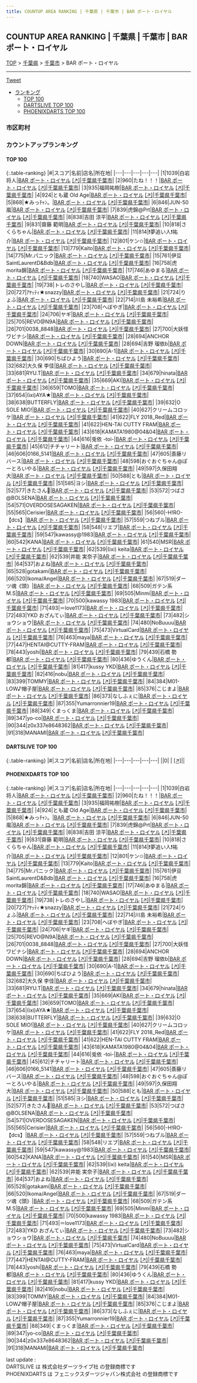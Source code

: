 ```yaml
---
title: COUNTUP AREA RANKING | 千葉県 | 千葉市 | BAR ポート・ロイヤル
---
```

## COUNTUP AREA RANKING | 千葉県 | 千葉市 | BAR ポート・ロイヤル

[TOP](/darts/rank/) > [千葉県](/darts/rank/千葉県/) > [千葉市](/darts/rank/千葉県/千葉市/) > BAR ポート・ロイヤル

___

<a href="https://twitter.com/share?ref_src=twsrc%5Etfw" data-text="COUNTUP AREA RANKING | 千葉県千葉市BAR ポート・ロイヤル" class="twitter-share-button" data-hashtags="DARTSLIVE,PHOENIXDARTS,darts,ダーツ" data-show-count="false">Tweet</a>

* [ランキング](#カウントアップランキング)
    * [TOP 100](#top-100)
    * [DARTSLIVE TOP 100](#dartslive-top-100)
    * [PHOENIXDARTS TOP 100](#phoenixdarts-top-100)

### 市区町村

<ul>

</ul>

### カウントアップランキング

#### TOP 100



{:.table-ranking}
|#|スコア|名前|店名|所在地|
|---|---|---|---|---|
|1|1039|<span class="rank-name-pd">白岩 将人</span>|<a href="/darts/rank/shops/75291.html">BAR ポート・ロイヤル</a> <a href="https://vs.phoenixdarts.com/jp/shop/shopDetailInfo/s_75291?s_seq=75291">[↗]</a>|<a href="/darts/rank/千葉県/千葉市">千葉県千葉市</a>|
|2|960|<span class="rank-name-pd">たね！！！</span>|<a href="/darts/rank/shops/75291.html">BAR ポート・ロイヤル</a> <a href="https://vs.phoenixdarts.com/jp/shop/shopDetailInfo/s_75291?s_seq=75291">[↗]</a>|<a href="/darts/rank/千葉県/千葉市">千葉県千葉市</a>|
|3|935|<span class="rank-name-pd">福岡祐樹</span>|<a href="/darts/rank/shops/75291.html">BAR ポート・ロイヤル</a> <a href="https://vs.phoenixdarts.com/jp/shop/shopDetailInfo/s_75291?s_seq=75291">[↗]</a>|<a href="/darts/rank/千葉県/千葉市">千葉県千葉市</a>|
|4|924|<span class="rank-name-pd">とも蔵 Old Age</span>|<a href="/darts/rank/shops/75291.html">BAR ポート・ロイヤル</a> <a href="https://vs.phoenixdarts.com/jp/shop/shopDetailInfo/s_75291?s_seq=75291">[↗]</a>|<a href="/darts/rank/千葉県/千葉市">千葉県千葉市</a>|
|5|868|<span class="rank-name-pd">★みっﾁｬﾝ。</span>|<a href="/darts/rank/shops/75291.html">BAR ポート・ロイヤル</a> <a href="https://vs.phoenixdarts.com/jp/shop/shopDetailInfo/s_75291?s_seq=75291">[↗]</a>|<a href="/darts/rank/千葉県/千葉市">千葉県千葉市</a>|
|6|846|<span class="rank-name-pd">JUN-50嵐</span>|<a href="/darts/rank/shops/75291.html">BAR ポート・ロイヤル</a> <a href="https://vs.phoenixdarts.com/jp/shop/shopDetailInfo/s_75291?s_seq=75291">[↗]</a>|<a href="/darts/rank/千葉県/千葉市">千葉県千葉市</a>|
|7|839|<span class="rank-name-pd">虎錦@Prt</span>|<a href="/darts/rank/shops/75291.html">BAR ポート・ロイヤル</a> <a href="https://vs.phoenixdarts.com/jp/shop/shopDetailInfo/s_75291?s_seq=75291">[↗]</a>|<a href="/darts/rank/千葉県/千葉市">千葉県千葉市</a>|
|8|838|<span class="rank-name-pd"><span class="pro-icon-pd"></span>吉田 涼平</span>|<a href="/darts/rank/shops/75291.html">BAR ポート・ロイヤル</a> <a href="https://vs.phoenixdarts.com/jp/shop/shopDetailInfo/s_75291?s_seq=75291">[↗]</a>|<a href="/darts/rank/千葉県/千葉市">千葉県千葉市</a>|
|9|831|<span class="rank-name-pd"><span class="pro-icon-pd"></span>齋藤 範明</span>|<a href="/darts/rank/shops/75291.html">BAR ポート・ロイヤル</a> <a href="https://vs.phoenixdarts.com/jp/shop/shopDetailInfo/s_75291?s_seq=75291">[↗]</a>|<a href="/darts/rank/千葉県/千葉市">千葉県千葉市</a>|
|10|818|<span class="rank-name-pd">さくらちゃん</span>|<a href="/darts/rank/shops/75291.html">BAR ポート・ロイヤル</a> <a href="https://vs.phoenixdarts.com/jp/shop/shopDetailInfo/s_75291?s_seq=75291">[↗]</a>|<a href="/darts/rank/千葉県/千葉市">千葉県千葉市</a>|
|11|814|<span class="rank-name-pd">❗夢追い人❗祐介</span>|<a href="/darts/rank/shops/75291.html">BAR ポート・ロイヤル</a> <a href="https://vs.phoenixdarts.com/jp/shop/shopDetailInfo/s_75291?s_seq=75291">[↗]</a>|<a href="/darts/rank/千葉県/千葉市">千葉県千葉市</a>|
|12|801|<span class="rank-name-pd">ケン✩</span>|<a href="/darts/rank/shops/75291.html">BAR ポート・ロイヤル</a> <a href="https://vs.phoenixdarts.com/jp/shop/shopDetailInfo/s_75291?s_seq=75291">[↗]</a>|<a href="/darts/rank/千葉県/千葉市">千葉県千葉市</a>|
|13|779|<span class="rank-name-pd">Kaito</span>|<a href="/darts/rank/shops/75291.html">BAR ポート・ロイヤル</a> <a href="https://vs.phoenixdarts.com/jp/shop/shopDetailInfo/s_75291?s_seq=75291">[↗]</a>|<a href="/darts/rank/千葉県/千葉市">千葉県千葉市</a>|
|14|775|<span class="rank-name-pd">Mr.パニック</span>|<a href="/darts/rank/shops/75291.html">BAR ポート・ロイヤル</a> <a href="https://vs.phoenixdarts.com/jp/shop/shopDetailInfo/s_75291?s_seq=75291">[↗]</a>|<a href="/darts/rank/千葉県/千葉市">千葉県千葉市</a>|
|15|761|<span class="rank-name-pd">伊豆SaintLaurentD&amp;Bdb</span>|<a href="/darts/rank/shops/75291.html">BAR ポート・ロイヤル</a> <a href="https://vs.phoenixdarts.com/jp/shop/shopDetailInfo/s_75291?s_seq=75291">[↗]</a>|<a href="/darts/rank/千葉県/千葉市">千葉県千葉市</a>|
|16|758|<span class="rank-name-pd">虎morita錦</span>|<a href="/darts/rank/shops/75291.html">BAR ポート・ロイヤル</a> <a href="https://vs.phoenixdarts.com/jp/shop/shopDetailInfo/s_75291?s_seq=75291">[↗]</a>|<a href="/darts/rank/千葉県/千葉市">千葉県千葉市</a>|
|17|746|<span class="rank-name-pd">あゆまる</span>|<a href="/darts/rank/shops/75291.html">BAR ポート・ロイヤル</a> <a href="https://vs.phoenixdarts.com/jp/shop/shopDetailInfo/s_75291?s_seq=75291">[↗]</a>|<a href="/darts/rank/千葉県/千葉市">千葉県千葉市</a>|
|18|740|<span class="rank-name-pd">WASAO</span>|<a href="/darts/rank/shops/75291.html">BAR ポート・ロイヤル</a> <a href="https://vs.phoenixdarts.com/jp/shop/shopDetailInfo/s_75291?s_seq=75291">[↗]</a>|<a href="/darts/rank/千葉県/千葉市">千葉県千葉市</a>|
|19|738|<span class="rank-name-pd">トレのさやし</span>|<a href="/darts/rank/shops/75291.html">BAR ポート・ロイヤル</a> <a href="https://vs.phoenixdarts.com/jp/shop/shopDetailInfo/s_75291?s_seq=75291">[↗]</a>|<a href="/darts/rank/千葉県/千葉市">千葉県千葉市</a>|
|20|727|<span class="rank-name-pd">ｱﾔｯﾃｨ★snazzy</span>|<a href="/darts/rank/shops/75291.html">BAR ポート・ロイヤル</a> <a href="https://vs.phoenixdarts.com/jp/shop/shopDetailInfo/s_75291?s_seq=75291">[↗]</a>|<a href="/darts/rank/千葉県/千葉市">千葉県千葉市</a>|
|21|724|<span class="rank-name-pd">りょふ</span>|<a href="/darts/rank/shops/75291.html">BAR ポート・ロイヤル</a> <a href="https://vs.phoenixdarts.com/jp/shop/shopDetailInfo/s_75291?s_seq=75291">[↗]</a>|<a href="/darts/rank/千葉県/千葉市">千葉県千葉市</a>|
|22|714|<span class="rank-name-pd">川島 未裕希</span>|<a href="/darts/rank/shops/75291.html">BAR ポート・ロイヤル</a> <a href="https://vs.phoenixdarts.com/jp/shop/shopDetailInfo/s_75291?s_seq=75291">[↗]</a>|<a href="/darts/rank/千葉県/千葉市">千葉県千葉市</a>|
|23|708|<span class="rank-name-pd">へぼやぎ</span>|<a href="/darts/rank/shops/75291.html">BAR ポート・ロイヤル</a> <a href="https://vs.phoenixdarts.com/jp/shop/shopDetailInfo/s_75291?s_seq=75291">[↗]</a>|<a href="/darts/rank/千葉県/千葉市">千葉県千葉市</a>|
|24|706|<span class="rank-name-pd">ヤギ</span>|<a href="/darts/rank/shops/75291.html">BAR ポート・ロイヤル</a> <a href="https://vs.phoenixdarts.com/jp/shop/shopDetailInfo/s_75291?s_seq=75291">[↗]</a>|<a href="/darts/rank/千葉県/千葉市">千葉県千葉市</a>|
|25|705|<span class="rank-name-pd">REVO@N9A</span>|<a href="/darts/rank/shops/75291.html">BAR ポート・ロイヤル</a> <a href="https://vs.phoenixdarts.com/jp/shop/shopDetailInfo/s_75291?s_seq=75291">[↗]</a>|<a href="/darts/rank/千葉県/千葉市">千葉県千葉市</a>|
|26|701|<span class="rank-name-pd">0038_8848</span>|<a href="/darts/rank/shops/75291.html">BAR ポート・ロイヤル</a> <a href="https://vs.phoenixdarts.com/jp/shop/shopDetailInfo/s_75291?s_seq=75291">[↗]</a>|<a href="/darts/rank/千葉県/千葉市">千葉県千葉市</a>|
|27|700|<span class="rank-name-pd">大妖怪ワビナシ</span>|<a href="/darts/rank/shops/75291.html">BAR ポート・ロイヤル</a> <a href="https://vs.phoenixdarts.com/jp/shop/shopDetailInfo/s_75291?s_seq=75291">[↗]</a>|<a href="/darts/rank/千葉県/千葉市">千葉県千葉市</a>|
|28|694|<span class="rank-name-pd">ANCHOR  DOWN</span>|<a href="/darts/rank/shops/75291.html">BAR ポート・ロイヤル</a> <a href="https://vs.phoenixdarts.com/jp/shop/shopDetailInfo/s_75291?s_seq=75291">[↗]</a>|<a href="/darts/rank/千葉県/千葉市">千葉県千葉市</a>|
|28|694|<span class="rank-name-pd">吉野 瑠依b</span>|<a href="/darts/rank/shops/75291.html">BAR ポート・ロイヤル</a> <a href="https://vs.phoenixdarts.com/jp/shop/shopDetailInfo/s_75291?s_seq=75291">[↗]</a>|<a href="/darts/rank/千葉県/千葉市">千葉県千葉市</a>|
|30|690|<span class="rank-name-pd">A-1</span>|<a href="/darts/rank/shops/75291.html">BAR ポート・ロイヤル</a> <a href="https://vs.phoenixdarts.com/jp/shop/shopDetailInfo/s_75291?s_seq=75291">[↗]</a>|<a href="/darts/rank/千葉県/千葉市">千葉県千葉市</a>|
|30|690|<span class="rank-name-pd">ちばひよう</span>|<a href="/darts/rank/shops/75291.html">BAR ポート・ロイヤル</a> <a href="https://vs.phoenixdarts.com/jp/shop/shopDetailInfo/s_75291?s_seq=75291">[↗]</a>|<a href="/darts/rank/千葉県/千葉市">千葉県千葉市</a>|
|32|682|<span class="rank-name-pd">大久保 李佳</span>|<a href="/darts/rank/shops/75291.html">BAR ポート・ロイヤル</a> <a href="https://vs.phoenixdarts.com/jp/shop/shopDetailInfo/s_75291?s_seq=75291">[↗]</a>|<a href="/darts/rank/千葉県/千葉市">千葉県千葉市</a>|
|33|681|<span class="rank-name-pd">RYU.T</span>|<a href="/darts/rank/shops/75291.html">BAR ポート・ロイヤル</a> <a href="https://vs.phoenixdarts.com/jp/shop/shopDetailInfo/s_75291?s_seq=75291">[↗]</a>|<a href="/darts/rank/千葉県/千葉市">千葉県千葉市</a>|
|34|679|<span class="rank-name-pd">hinata</span>|<a href="/darts/rank/shops/75291.html">BAR ポート・ロイヤル</a> <a href="https://vs.phoenixdarts.com/jp/shop/shopDetailInfo/s_75291?s_seq=75291">[↗]</a>|<a href="/darts/rank/千葉県/千葉市">千葉県千葉市</a>|
|35|669|<span class="rank-name-pd">AKI</span>|<a href="/darts/rank/shops/75291.html">BAR ポート・ロイヤル</a> <a href="https://vs.phoenixdarts.com/jp/shop/shopDetailInfo/s_75291?s_seq=75291">[↗]</a>|<a href="/darts/rank/千葉県/千葉市">千葉県千葉市</a>|
|36|659|<span class="rank-name-pd">TOMO</span>|<a href="/darts/rank/shops/75291.html">BAR ポート・ロイヤル</a> <a href="https://vs.phoenixdarts.com/jp/shop/shopDetailInfo/s_75291?s_seq=75291">[↗]</a>|<a href="/darts/rank/千葉県/千葉市">千葉県千葉市</a>|
|37|654|<span class="rank-name-pd">(ixi)AYA★</span>|<a href="/darts/rank/shops/75291.html">BAR ポート・ロイヤル</a> <a href="https://vs.phoenixdarts.com/jp/shop/shopDetailInfo/s_75291?s_seq=75291">[↗]</a>|<a href="/darts/rank/千葉県/千葉市">千葉県千葉市</a>|
|38|638|<span class="rank-name-pd">BUTTERFLY</span>|<a href="/darts/rank/shops/75291.html">BAR ポート・ロイヤル</a> <a href="https://vs.phoenixdarts.com/jp/shop/shopDetailInfo/s_75291?s_seq=75291">[↗]</a>|<a href="/darts/rank/千葉県/千葉市">千葉県千葉市</a>|
|39|632|<span class="rank-name-pd">O SOLE MIO!</span>|<a href="/darts/rank/shops/75291.html">BAR ポート・ロイヤル</a> <a href="https://vs.phoenixdarts.com/jp/shop/shopDetailInfo/s_75291?s_seq=75291">[↗]</a>|<a href="/darts/rank/千葉県/千葉市">千葉県千葉市</a>|
|40|627|<span class="rank-name-pd">クリームコロッケ</span>|<a href="/darts/rank/shops/75291.html">BAR ポート・ロイヤル</a> <a href="https://vs.phoenixdarts.com/jp/shop/shopDetailInfo/s_75291?s_seq=75291">[↗]</a>|<a href="/darts/rank/千葉県/千葉市">千葉県千葉市</a>|
|41|622|<span class="rank-name-pd">FLY 2018_Red</span>|<a href="/darts/rank/shops/75291.html">BAR ポート・ロイヤル</a> <a href="https://vs.phoenixdarts.com/jp/shop/shopDetailInfo/s_75291?s_seq=75291">[↗]</a>|<a href="/darts/rank/千葉県/千葉市">千葉県千葉市</a>|
|41|622|<span class="rank-name-pd">HEN-TAI CUTTY FRAM</span>|<a href="/darts/rank/shops/75291.html">BAR ポート・ロイヤル</a> <a href="https://vs.phoenixdarts.com/jp/shop/shopDetailInfo/s_75291?s_seq=75291">[↗]</a>|<a href="/darts/rank/千葉県/千葉市">千葉県千葉市</a>|
|43|618|<span class="rank-name-pd">KAMATA1980@04&amp;04</span>|<a href="/darts/rank/shops/75291.html">BAR ポート・ロイヤル</a> <a href="https://vs.phoenixdarts.com/jp/shop/shopDetailInfo/s_75291?s_seq=75291">[↗]</a>|<a href="/darts/rank/千葉県/千葉市">千葉県千葉市</a>|
|44|616|<span class="rank-name-pd">兎依 -toi-</span>|<a href="/darts/rank/shops/75291.html">BAR ポート・ロイヤル</a> <a href="https://vs.phoenixdarts.com/jp/shop/shopDetailInfo/s_75291?s_seq=75291">[↗]</a>|<a href="/darts/rank/千葉県/千葉市">千葉県千葉市</a>|
|45|612|<span class="rank-name-pd">チチャリート</span>|<a href="/darts/rank/shops/75291.html">BAR ポート・ロイヤル</a> <a href="https://vs.phoenixdarts.com/jp/shop/shopDetailInfo/s_75291?s_seq=75291">[↗]</a>|<a href="/darts/rank/千葉県/千葉市">千葉県千葉市</a>|
|46|606|<span class="rank-name-pd">0166_5141</span>|<a href="/darts/rank/shops/75291.html">BAR ポート・ロイヤル</a> <a href="https://vs.phoenixdarts.com/jp/shop/shopDetailInfo/s_75291?s_seq=75291">[↗]</a>|<a href="/darts/rank/千葉県/千葉市">千葉県千葉市</a>|
|47|605|<span class="rank-name-pd">斎藤リバース</span>|<a href="/darts/rank/shops/75291.html">BAR ポート・ロイヤル</a> <a href="https://vs.phoenixdarts.com/jp/shop/shopDetailInfo/s_75291?s_seq=75291">[↗]</a>|<a href="/darts/rank/千葉県/千葉市">千葉県千葉市</a>|
|48|598|<span class="rank-name-pd">おぐおぐちゃん@ぽーとろいやる</span>|<a href="/darts/rank/shops/75291.html">BAR ポート・ロイヤル</a> <a href="https://vs.phoenixdarts.com/jp/shop/shopDetailInfo/s_75291?s_seq=75291">[↗]</a>|<a href="/darts/rank/千葉県/千葉市">千葉県千葉市</a>|
|49|597|<span class="rank-name-pd">久保田翔大</span>|<a href="/darts/rank/shops/75291.html">BAR ポート・ロイヤル</a> <a href="https://vs.phoenixdarts.com/jp/shop/shopDetailInfo/s_75291?s_seq=75291">[↗]</a>|<a href="/darts/rank/千葉県/千葉市">千葉県千葉市</a>|
|50|588|<span class="rank-name-pd">とも</span>|<a href="/darts/rank/shops/75291.html">BAR ポート・ロイヤル</a> <a href="https://vs.phoenixdarts.com/jp/shop/shopDetailInfo/s_75291?s_seq=75291">[↗]</a>|<a href="/darts/rank/千葉県/千葉市">千葉県千葉市</a>|
|51|585|<span class="rank-name-pd">ヨシ</span>|<a href="/darts/rank/shops/75291.html">BAR ポート・ロイヤル</a> <a href="https://vs.phoenixdarts.com/jp/shop/shopDetailInfo/s_75291?s_seq=75291">[↗]</a>|<a href="/darts/rank/千葉県/千葉市">千葉県千葉市</a>|
|52|577|<span class="rank-name-pd">きたさん🎯</span>|<a href="/darts/rank/shops/75291.html">BAR ポート・ロイヤル</a> <a href="https://vs.phoenixdarts.com/jp/shop/shopDetailInfo/s_75291?s_seq=75291">[↗]</a>|<a href="/darts/rank/千葉県/千葉市">千葉県千葉市</a>|
|53|572|<span class="rank-name-pd">つばさ@BOLSENA</span>|<a href="/darts/rank/shops/75291.html">BAR ポート・ロイヤル</a> <a href="https://vs.phoenixdarts.com/jp/shop/shopDetailInfo/s_75291?s_seq=75291">[↗]</a>|<a href="/darts/rank/千葉県/千葉市">千葉県千葉市</a>|
|54|571|<span class="rank-name-pd">OVERDOSESAGAKEN</span>|<a href="/darts/rank/shops/75291.html">BAR ポート・ロイヤル</a> <a href="https://vs.phoenixdarts.com/jp/shop/shopDetailInfo/s_75291?s_seq=75291">[↗]</a>|<a href="/darts/rank/千葉県/千葉市">千葉県千葉市</a>|
|55|565|<span class="rank-name-pd">Cerisier</span>|<a href="/darts/rank/shops/75291.html">BAR ポート・ロイヤル</a> <a href="https://vs.phoenixdarts.com/jp/shop/shopDetailInfo/s_75291?s_seq=75291">[↗]</a>|<a href="/darts/rank/千葉県/千葉市">千葉県千葉市</a>|
|56|560|<span class="rank-name-pd">-H!RO-【dcs】</span>|<a href="/darts/rank/shops/75291.html">BAR ポート・ロイヤル</a> <a href="https://vs.phoenixdarts.com/jp/shop/shopDetailInfo/s_75291?s_seq=75291">[↗]</a>|<a href="/darts/rank/千葉県/千葉市">千葉県千葉市</a>|
|57|559|<span class="rank-name-pd">つねブル</span>|<a href="/darts/rank/shops/75291.html">BAR ポート・ロイヤル</a> <a href="https://vs.phoenixdarts.com/jp/shop/shopDetailInfo/s_75291?s_seq=75291">[↗]</a>|<a href="/darts/rank/千葉県/千葉市">千葉県千葉市</a>|
|58|548|<span class="rank-name-pd">リエブ</span>|<a href="/darts/rank/shops/75291.html">BAR ポート・ロイヤル</a> <a href="https://vs.phoenixdarts.com/jp/shop/shopDetailInfo/s_75291?s_seq=75291">[↗]</a>|<a href="/darts/rank/千葉県/千葉市">千葉県千葉市</a>|
|59|547|<span class="rank-name-pd">kawassy@1983</span>|<a href="/darts/rank/shops/75291.html">BAR ポート・ロイヤル</a> <a href="https://vs.phoenixdarts.com/jp/shop/shopDetailInfo/s_75291?s_seq=75291">[↗]</a>|<a href="/darts/rank/千葉県/千葉市">千葉県千葉市</a>|
|60|542|<span class="rank-name-pd">KANA</span>|<a href="/darts/rank/shops/75291.html">BAR ポート・ロイヤル</a> <a href="https://vs.phoenixdarts.com/jp/shop/shopDetailInfo/s_75291?s_seq=75291">[↗]</a>|<a href="/darts/rank/千葉県/千葉市">千葉県千葉市</a>|
|61|540|<span class="rank-name-pd">MSR</span>|<a href="/darts/rank/shops/75291.html">BAR ポート・ロイヤル</a> <a href="https://vs.phoenixdarts.com/jp/shop/shopDetailInfo/s_75291?s_seq=75291">[↗]</a>|<a href="/darts/rank/千葉県/千葉市">千葉県千葉市</a>|
|62|539|<span class="rank-name-pd">(ixi) keita</span>|<a href="/darts/rank/shops/75291.html">BAR ポート・ロイヤル</a> <a href="https://vs.phoenixdarts.com/jp/shop/shopDetailInfo/s_75291?s_seq=75291">[↗]</a>|<a href="/darts/rank/千葉県/千葉市">千葉県千葉市</a>|
|62|539|<span class="rank-name-pd"><span class="pro-icon-pd"></span>井能 実奈子</span>|<a href="/darts/rank/shops/75291.html">BAR ポート・ロイヤル</a> <a href="https://vs.phoenixdarts.com/jp/shop/shopDetailInfo/s_75291?s_seq=75291">[↗]</a>|<a href="/darts/rank/千葉県/千葉市">千葉県千葉市</a>|
|64|537|<span class="rank-name-pd">およね</span>|<a href="/darts/rank/shops/75291.html">BAR ポート・ロイヤル</a> <a href="https://vs.phoenixdarts.com/jp/shop/shopDetailInfo/s_75291?s_seq=75291">[↗]</a>|<a href="/darts/rank/千葉県/千葉市">千葉県千葉市</a>|
|65|528|<span class="rank-name-pd">gotakami</span>|<a href="/darts/rank/shops/75291.html">BAR ポート・ロイヤル</a> <a href="https://vs.phoenixdarts.com/jp/shop/shopDetailInfo/s_75291?s_seq=75291">[↗]</a>|<a href="/darts/rank/千葉県/千葉市">千葉県千葉市</a>|
|66|520|<span class="rank-name-pd">Ikoma/Angel</span>|<a href="/darts/rank/shops/75291.html">BAR ポート・ロイヤル</a> <a href="https://vs.phoenixdarts.com/jp/shop/shopDetailInfo/s_75291?s_seq=75291">[↗]</a>|<a href="/darts/rank/千葉県/千葉市">千葉県千葉市</a>|
|67|519|<span class="rank-name-pd">ダーツ魂《頭》</span>|<a href="/darts/rank/shops/75291.html">BAR ポート・ロイヤル</a> <a href="https://vs.phoenixdarts.com/jp/shop/shopDetailInfo/s_75291?s_seq=75291">[↗]</a>|<a href="/darts/rank/千葉県/千葉市">千葉県千葉市</a>|
|68|509|<span class="rank-name-pd">ガテン系M.S</span>|<a href="/darts/rank/shops/75291.html">BAR ポート・ロイヤル</a> <a href="https://vs.phoenixdarts.com/jp/shop/shopDetailInfo/s_75291?s_seq=75291">[↗]</a>|<a href="/darts/rank/千葉県/千葉市">千葉県千葉市</a>|
|69|505|<span class="rank-name-pd">Minmi</span>|<a href="/darts/rank/shops/75291.html">BAR ポート・ロイヤル</a> <a href="https://vs.phoenixdarts.com/jp/shop/shopDetailInfo/s_75291?s_seq=75291">[↗]</a>|<a href="/darts/rank/千葉県/千葉市">千葉県千葉市</a>|
|70|500|<span class="rank-name-pd">kawassy 1983</span>|<a href="/darts/rank/shops/75291.html">BAR ポート・ロイヤル</a> <a href="https://vs.phoenixdarts.com/jp/shop/shopDetailInfo/s_75291?s_seq=75291">[↗]</a>|<a href="/darts/rank/千葉県/千葉市">千葉県千葉市</a>|
|71|493|<span class="rank-name-pd">＝love1173</span>|<a href="/darts/rank/shops/75291.html">BAR ポート・ロイヤル</a> <a href="https://vs.phoenixdarts.com/jp/shop/shopDetailInfo/s_75291?s_seq=75291">[↗]</a>|<a href="/darts/rank/千葉県/千葉市">千葉県千葉市</a>|
|72|483|<span class="rank-name-pd">YKD おざんてぃ</span>|<a href="/darts/rank/shops/75291.html">BAR ポート・ロイヤル</a> <a href="https://vs.phoenixdarts.com/jp/shop/shopDetailInfo/s_75291?s_seq=75291">[↗]</a>|<a href="/darts/rank/千葉県/千葉市">千葉県千葉市</a>|
|73|482|<span class="rank-name-pd">ショウショウ</span>|<a href="/darts/rank/shops/75291.html">BAR ポート・ロイヤル</a> <a href="https://vs.phoenixdarts.com/jp/shop/shopDetailInfo/s_75291?s_seq=75291">[↗]</a>|<a href="/darts/rank/千葉県/千葉市">千葉県千葉市</a>|
|74|480|<span class="rank-name-pd">NoBuuuu</span>|<a href="/darts/rank/shops/75291.html">BAR ポート・ロイヤル</a> <a href="https://vs.phoenixdarts.com/jp/shop/shopDetailInfo/s_75291?s_seq=75291">[↗]</a>|<a href="/darts/rank/千葉県/千葉市">千葉県千葉市</a>|
|75|473|<span class="rank-name-pd">VirtualCard</span>|<a href="/darts/rank/shops/75291.html">BAR ポート・ロイヤル</a> <a href="https://vs.phoenixdarts.com/jp/shop/shopDetailInfo/s_75291?s_seq=75291">[↗]</a>|<a href="/darts/rank/千葉県/千葉市">千葉県千葉市</a>|
|76|463|<span class="rank-name-pd">maya</span>|<a href="/darts/rank/shops/75291.html">BAR ポート・ロイヤル</a> <a href="https://vs.phoenixdarts.com/jp/shop/shopDetailInfo/s_75291?s_seq=75291">[↗]</a>|<a href="/darts/rank/千葉県/千葉市">千葉県千葉市</a>|
|77|447|<span class="rank-name-pd">HENTAI@CUTTY-FRAM</span>|<a href="/darts/rank/shops/75291.html">BAR ポート・ロイヤル</a> <a href="https://vs.phoenixdarts.com/jp/shop/shopDetailInfo/s_75291?s_seq=75291">[↗]</a>|<a href="/darts/rank/千葉県/千葉市">千葉県千葉市</a>|
|78|443|<span class="rank-name-pd">yoshi</span>|<a href="/darts/rank/shops/75291.html">BAR ポート・ロイヤル</a> <a href="https://vs.phoenixdarts.com/jp/shop/shopDetailInfo/s_75291?s_seq=75291">[↗]</a>|<a href="/darts/rank/千葉県/千葉市">千葉県千葉市</a>|
|79|439|<span class="rank-name-pd"><span class="pro-icon-pd"></span>石橋 勢都</span>|<a href="/darts/rank/shops/75291.html">BAR ポート・ロイヤル</a> <a href="https://vs.phoenixdarts.com/jp/shop/shopDetailInfo/s_75291?s_seq=75291">[↗]</a>|<a href="/darts/rank/千葉県/千葉市">千葉県千葉市</a>|
|80|436|<span class="rank-name-pd">ゆうくん</span>|<a href="/darts/rank/shops/75291.html">BAR ポート・ロイヤル</a> <a href="https://vs.phoenixdarts.com/jp/shop/shopDetailInfo/s_75291?s_seq=75291">[↗]</a>|<a href="/darts/rank/千葉県/千葉市">千葉県千葉市</a>|
|81|417|<span class="rank-name-pd">kussy YKD</span>|<a href="/darts/rank/shops/75291.html">BAR ポート・ロイヤル</a> <a href="https://vs.phoenixdarts.com/jp/shop/shopDetailInfo/s_75291?s_seq=75291">[↗]</a>|<a href="/darts/rank/千葉県/千葉市">千葉県千葉市</a>|
|82|416|<span class="rank-name-pd">nobu</span>|<a href="/darts/rank/shops/75291.html">BAR ポート・ロイヤル</a> <a href="https://vs.phoenixdarts.com/jp/shop/shopDetailInfo/s_75291?s_seq=75291">[↗]</a>|<a href="/darts/rank/千葉県/千葉市">千葉県千葉市</a>|
|83|399|<span class="rank-name-pd">TOMMY</span>|<a href="/darts/rank/shops/75291.html">BAR ポート・ロイヤル</a> <a href="https://vs.phoenixdarts.com/jp/shop/shopDetailInfo/s_75291?s_seq=75291">[↗]</a>|<a href="/darts/rank/千葉県/千葉市">千葉県千葉市</a>|
|84|384|<span class="rank-name-pd">M01-LOW♪帽子屋</span>|<a href="/darts/rank/shops/75291.html">BAR ポート・ロイヤル</a> <a href="https://vs.phoenixdarts.com/jp/shop/shopDetailInfo/s_75291?s_seq=75291">[↗]</a>|<a href="/darts/rank/千葉県/千葉市">千葉県千葉市</a>|
|85|376|<span class="rank-name-pd">こじまよ</span>|<a href="/darts/rank/shops/75291.html">BAR ポート・ロイヤル</a> <a href="https://vs.phoenixdarts.com/jp/shop/shopDetailInfo/s_75291?s_seq=75291">[↗]</a>|<a href="/darts/rank/千葉県/千葉市">千葉県千葉市</a>|
|86|373|<span class="rank-name-pd">なしふぇに</span>|<a href="/darts/rank/shops/75291.html">BAR ポート・ロイヤル</a> <a href="https://vs.phoenixdarts.com/jp/shop/shopDetailInfo/s_75291?s_seq=75291">[↗]</a>|<a href="/darts/rank/千葉県/千葉市">千葉県千葉市</a>|
|87|355|<span class="rank-name-pd">Yumarronnier19</span>|<a href="/darts/rank/shops/75291.html">BAR ポート・ロイヤル</a> <a href="https://vs.phoenixdarts.com/jp/shop/shopDetailInfo/s_75291?s_seq=75291">[↗]</a>|<a href="/darts/rank/千葉県/千葉市">千葉県千葉市</a>|
|88|349|<span class="rank-name-pd">くまっくま</span>|<a href="/darts/rank/shops/75291.html">BAR ポート・ロイヤル</a> <a href="https://vs.phoenixdarts.com/jp/shop/shopDetailInfo/s_75291?s_seq=75291">[↗]</a>|<a href="/darts/rank/千葉県/千葉市">千葉県千葉市</a>|
|89|347|<span class="rank-name-pd">yo-co</span>|<a href="/darts/rank/shops/75291.html">BAR ポート・ロイヤル</a> <a href="https://vs.phoenixdarts.com/jp/shop/shopDetailInfo/s_75291?s_seq=75291">[↗]</a>|<a href="/darts/rank/千葉県/千葉市">千葉県千葉市</a>|
|90|344|<span class="rank-name-pd">z0x337e8648362</span>|<a href="/darts/rank/shops/75291.html">BAR ポート・ロイヤル</a> <a href="https://vs.phoenixdarts.com/jp/shop/shopDetailInfo/s_75291?s_seq=75291">[↗]</a>|<a href="/darts/rank/千葉県/千葉市">千葉県千葉市</a>|
|91|318|<span class="rank-name-pd">MANAMI</span>|<a href="/darts/rank/shops/75291.html">BAR ポート・ロイヤル</a> <a href="https://vs.phoenixdarts.com/jp/shop/shopDetailInfo/s_75291?s_seq=75291">[↗]</a>|<a href="/darts/rank/千葉県/千葉市">千葉県千葉市</a>|


#### DARTSLIVE TOP 100



{:.table-ranking}
|#|スコア|名前|店名|所在地|
|---|---|---|---|---|
||0|<span class="rank-name-dl"> </span>|<a href="/darts/rank/shops/.html"></a> <a href="">[↗]</a>|<a href="/darts/rank//"></a>|


#### PHOENIXDARTS TOP 100



{:.table-ranking}
|#|スコア|名前|店名|所在地|
|---|---|---|---|---|
|1|1039|<span class="rank-name-pd">白岩 将人</span>|<a href="/darts/rank/shops/75291.html">BAR ポート・ロイヤル</a> <a href="https://vs.phoenixdarts.com/jp/shop/shopDetailInfo/s_75291?s_seq=75291">[↗]</a>|<a href="/darts/rank/千葉県/千葉市">千葉県千葉市</a>|
|2|960|<span class="rank-name-pd">たね！！！</span>|<a href="/darts/rank/shops/75291.html">BAR ポート・ロイヤル</a> <a href="https://vs.phoenixdarts.com/jp/shop/shopDetailInfo/s_75291?s_seq=75291">[↗]</a>|<a href="/darts/rank/千葉県/千葉市">千葉県千葉市</a>|
|3|935|<span class="rank-name-pd">福岡祐樹</span>|<a href="/darts/rank/shops/75291.html">BAR ポート・ロイヤル</a> <a href="https://vs.phoenixdarts.com/jp/shop/shopDetailInfo/s_75291?s_seq=75291">[↗]</a>|<a href="/darts/rank/千葉県/千葉市">千葉県千葉市</a>|
|4|924|<span class="rank-name-pd">とも蔵 Old Age</span>|<a href="/darts/rank/shops/75291.html">BAR ポート・ロイヤル</a> <a href="https://vs.phoenixdarts.com/jp/shop/shopDetailInfo/s_75291?s_seq=75291">[↗]</a>|<a href="/darts/rank/千葉県/千葉市">千葉県千葉市</a>|
|5|868|<span class="rank-name-pd">★みっﾁｬﾝ。</span>|<a href="/darts/rank/shops/75291.html">BAR ポート・ロイヤル</a> <a href="https://vs.phoenixdarts.com/jp/shop/shopDetailInfo/s_75291?s_seq=75291">[↗]</a>|<a href="/darts/rank/千葉県/千葉市">千葉県千葉市</a>|
|6|846|<span class="rank-name-pd">JUN-50嵐</span>|<a href="/darts/rank/shops/75291.html">BAR ポート・ロイヤル</a> <a href="https://vs.phoenixdarts.com/jp/shop/shopDetailInfo/s_75291?s_seq=75291">[↗]</a>|<a href="/darts/rank/千葉県/千葉市">千葉県千葉市</a>|
|7|839|<span class="rank-name-pd">虎錦@Prt</span>|<a href="/darts/rank/shops/75291.html">BAR ポート・ロイヤル</a> <a href="https://vs.phoenixdarts.com/jp/shop/shopDetailInfo/s_75291?s_seq=75291">[↗]</a>|<a href="/darts/rank/千葉県/千葉市">千葉県千葉市</a>|
|8|838|<span class="rank-name-pd"><span class="pro-icon-pd"></span>吉田 涼平</span>|<a href="/darts/rank/shops/75291.html">BAR ポート・ロイヤル</a> <a href="https://vs.phoenixdarts.com/jp/shop/shopDetailInfo/s_75291?s_seq=75291">[↗]</a>|<a href="/darts/rank/千葉県/千葉市">千葉県千葉市</a>|
|9|831|<span class="rank-name-pd"><span class="pro-icon-pd"></span>齋藤 範明</span>|<a href="/darts/rank/shops/75291.html">BAR ポート・ロイヤル</a> <a href="https://vs.phoenixdarts.com/jp/shop/shopDetailInfo/s_75291?s_seq=75291">[↗]</a>|<a href="/darts/rank/千葉県/千葉市">千葉県千葉市</a>|
|10|818|<span class="rank-name-pd">さくらちゃん</span>|<a href="/darts/rank/shops/75291.html">BAR ポート・ロイヤル</a> <a href="https://vs.phoenixdarts.com/jp/shop/shopDetailInfo/s_75291?s_seq=75291">[↗]</a>|<a href="/darts/rank/千葉県/千葉市">千葉県千葉市</a>|
|11|814|<span class="rank-name-pd">❗夢追い人❗祐介</span>|<a href="/darts/rank/shops/75291.html">BAR ポート・ロイヤル</a> <a href="https://vs.phoenixdarts.com/jp/shop/shopDetailInfo/s_75291?s_seq=75291">[↗]</a>|<a href="/darts/rank/千葉県/千葉市">千葉県千葉市</a>|
|12|801|<span class="rank-name-pd">ケン✩</span>|<a href="/darts/rank/shops/75291.html">BAR ポート・ロイヤル</a> <a href="https://vs.phoenixdarts.com/jp/shop/shopDetailInfo/s_75291?s_seq=75291">[↗]</a>|<a href="/darts/rank/千葉県/千葉市">千葉県千葉市</a>|
|13|779|<span class="rank-name-pd">Kaito</span>|<a href="/darts/rank/shops/75291.html">BAR ポート・ロイヤル</a> <a href="https://vs.phoenixdarts.com/jp/shop/shopDetailInfo/s_75291?s_seq=75291">[↗]</a>|<a href="/darts/rank/千葉県/千葉市">千葉県千葉市</a>|
|14|775|<span class="rank-name-pd">Mr.パニック</span>|<a href="/darts/rank/shops/75291.html">BAR ポート・ロイヤル</a> <a href="https://vs.phoenixdarts.com/jp/shop/shopDetailInfo/s_75291?s_seq=75291">[↗]</a>|<a href="/darts/rank/千葉県/千葉市">千葉県千葉市</a>|
|15|761|<span class="rank-name-pd">伊豆SaintLaurentD&amp;Bdb</span>|<a href="/darts/rank/shops/75291.html">BAR ポート・ロイヤル</a> <a href="https://vs.phoenixdarts.com/jp/shop/shopDetailInfo/s_75291?s_seq=75291">[↗]</a>|<a href="/darts/rank/千葉県/千葉市">千葉県千葉市</a>|
|16|758|<span class="rank-name-pd">虎morita錦</span>|<a href="/darts/rank/shops/75291.html">BAR ポート・ロイヤル</a> <a href="https://vs.phoenixdarts.com/jp/shop/shopDetailInfo/s_75291?s_seq=75291">[↗]</a>|<a href="/darts/rank/千葉県/千葉市">千葉県千葉市</a>|
|17|746|<span class="rank-name-pd">あゆまる</span>|<a href="/darts/rank/shops/75291.html">BAR ポート・ロイヤル</a> <a href="https://vs.phoenixdarts.com/jp/shop/shopDetailInfo/s_75291?s_seq=75291">[↗]</a>|<a href="/darts/rank/千葉県/千葉市">千葉県千葉市</a>|
|18|740|<span class="rank-name-pd">WASAO</span>|<a href="/darts/rank/shops/75291.html">BAR ポート・ロイヤル</a> <a href="https://vs.phoenixdarts.com/jp/shop/shopDetailInfo/s_75291?s_seq=75291">[↗]</a>|<a href="/darts/rank/千葉県/千葉市">千葉県千葉市</a>|
|19|738|<span class="rank-name-pd">トレのさやし</span>|<a href="/darts/rank/shops/75291.html">BAR ポート・ロイヤル</a> <a href="https://vs.phoenixdarts.com/jp/shop/shopDetailInfo/s_75291?s_seq=75291">[↗]</a>|<a href="/darts/rank/千葉県/千葉市">千葉県千葉市</a>|
|20|727|<span class="rank-name-pd">ｱﾔｯﾃｨ★snazzy</span>|<a href="/darts/rank/shops/75291.html">BAR ポート・ロイヤル</a> <a href="https://vs.phoenixdarts.com/jp/shop/shopDetailInfo/s_75291?s_seq=75291">[↗]</a>|<a href="/darts/rank/千葉県/千葉市">千葉県千葉市</a>|
|21|724|<span class="rank-name-pd">りょふ</span>|<a href="/darts/rank/shops/75291.html">BAR ポート・ロイヤル</a> <a href="https://vs.phoenixdarts.com/jp/shop/shopDetailInfo/s_75291?s_seq=75291">[↗]</a>|<a href="/darts/rank/千葉県/千葉市">千葉県千葉市</a>|
|22|714|<span class="rank-name-pd">川島 未裕希</span>|<a href="/darts/rank/shops/75291.html">BAR ポート・ロイヤル</a> <a href="https://vs.phoenixdarts.com/jp/shop/shopDetailInfo/s_75291?s_seq=75291">[↗]</a>|<a href="/darts/rank/千葉県/千葉市">千葉県千葉市</a>|
|23|708|<span class="rank-name-pd">へぼやぎ</span>|<a href="/darts/rank/shops/75291.html">BAR ポート・ロイヤル</a> <a href="https://vs.phoenixdarts.com/jp/shop/shopDetailInfo/s_75291?s_seq=75291">[↗]</a>|<a href="/darts/rank/千葉県/千葉市">千葉県千葉市</a>|
|24|706|<span class="rank-name-pd">ヤギ</span>|<a href="/darts/rank/shops/75291.html">BAR ポート・ロイヤル</a> <a href="https://vs.phoenixdarts.com/jp/shop/shopDetailInfo/s_75291?s_seq=75291">[↗]</a>|<a href="/darts/rank/千葉県/千葉市">千葉県千葉市</a>|
|25|705|<span class="rank-name-pd">REVO@N9A</span>|<a href="/darts/rank/shops/75291.html">BAR ポート・ロイヤル</a> <a href="https://vs.phoenixdarts.com/jp/shop/shopDetailInfo/s_75291?s_seq=75291">[↗]</a>|<a href="/darts/rank/千葉県/千葉市">千葉県千葉市</a>|
|26|701|<span class="rank-name-pd">0038_8848</span>|<a href="/darts/rank/shops/75291.html">BAR ポート・ロイヤル</a> <a href="https://vs.phoenixdarts.com/jp/shop/shopDetailInfo/s_75291?s_seq=75291">[↗]</a>|<a href="/darts/rank/千葉県/千葉市">千葉県千葉市</a>|
|27|700|<span class="rank-name-pd">大妖怪ワビナシ</span>|<a href="/darts/rank/shops/75291.html">BAR ポート・ロイヤル</a> <a href="https://vs.phoenixdarts.com/jp/shop/shopDetailInfo/s_75291?s_seq=75291">[↗]</a>|<a href="/darts/rank/千葉県/千葉市">千葉県千葉市</a>|
|28|694|<span class="rank-name-pd">ANCHOR  DOWN</span>|<a href="/darts/rank/shops/75291.html">BAR ポート・ロイヤル</a> <a href="https://vs.phoenixdarts.com/jp/shop/shopDetailInfo/s_75291?s_seq=75291">[↗]</a>|<a href="/darts/rank/千葉県/千葉市">千葉県千葉市</a>|
|28|694|<span class="rank-name-pd">吉野 瑠依b</span>|<a href="/darts/rank/shops/75291.html">BAR ポート・ロイヤル</a> <a href="https://vs.phoenixdarts.com/jp/shop/shopDetailInfo/s_75291?s_seq=75291">[↗]</a>|<a href="/darts/rank/千葉県/千葉市">千葉県千葉市</a>|
|30|690|<span class="rank-name-pd">A-1</span>|<a href="/darts/rank/shops/75291.html">BAR ポート・ロイヤル</a> <a href="https://vs.phoenixdarts.com/jp/shop/shopDetailInfo/s_75291?s_seq=75291">[↗]</a>|<a href="/darts/rank/千葉県/千葉市">千葉県千葉市</a>|
|30|690|<span class="rank-name-pd">ちばひよう</span>|<a href="/darts/rank/shops/75291.html">BAR ポート・ロイヤル</a> <a href="https://vs.phoenixdarts.com/jp/shop/shopDetailInfo/s_75291?s_seq=75291">[↗]</a>|<a href="/darts/rank/千葉県/千葉市">千葉県千葉市</a>|
|32|682|<span class="rank-name-pd">大久保 李佳</span>|<a href="/darts/rank/shops/75291.html">BAR ポート・ロイヤル</a> <a href="https://vs.phoenixdarts.com/jp/shop/shopDetailInfo/s_75291?s_seq=75291">[↗]</a>|<a href="/darts/rank/千葉県/千葉市">千葉県千葉市</a>|
|33|681|<span class="rank-name-pd">RYU.T</span>|<a href="/darts/rank/shops/75291.html">BAR ポート・ロイヤル</a> <a href="https://vs.phoenixdarts.com/jp/shop/shopDetailInfo/s_75291?s_seq=75291">[↗]</a>|<a href="/darts/rank/千葉県/千葉市">千葉県千葉市</a>|
|34|679|<span class="rank-name-pd">hinata</span>|<a href="/darts/rank/shops/75291.html">BAR ポート・ロイヤル</a> <a href="https://vs.phoenixdarts.com/jp/shop/shopDetailInfo/s_75291?s_seq=75291">[↗]</a>|<a href="/darts/rank/千葉県/千葉市">千葉県千葉市</a>|
|35|669|<span class="rank-name-pd">AKI</span>|<a href="/darts/rank/shops/75291.html">BAR ポート・ロイヤル</a> <a href="https://vs.phoenixdarts.com/jp/shop/shopDetailInfo/s_75291?s_seq=75291">[↗]</a>|<a href="/darts/rank/千葉県/千葉市">千葉県千葉市</a>|
|36|659|<span class="rank-name-pd">TOMO</span>|<a href="/darts/rank/shops/75291.html">BAR ポート・ロイヤル</a> <a href="https://vs.phoenixdarts.com/jp/shop/shopDetailInfo/s_75291?s_seq=75291">[↗]</a>|<a href="/darts/rank/千葉県/千葉市">千葉県千葉市</a>|
|37|654|<span class="rank-name-pd">(ixi)AYA★</span>|<a href="/darts/rank/shops/75291.html">BAR ポート・ロイヤル</a> <a href="https://vs.phoenixdarts.com/jp/shop/shopDetailInfo/s_75291?s_seq=75291">[↗]</a>|<a href="/darts/rank/千葉県/千葉市">千葉県千葉市</a>|
|38|638|<span class="rank-name-pd">BUTTERFLY</span>|<a href="/darts/rank/shops/75291.html">BAR ポート・ロイヤル</a> <a href="https://vs.phoenixdarts.com/jp/shop/shopDetailInfo/s_75291?s_seq=75291">[↗]</a>|<a href="/darts/rank/千葉県/千葉市">千葉県千葉市</a>|
|39|632|<span class="rank-name-pd">O SOLE MIO!</span>|<a href="/darts/rank/shops/75291.html">BAR ポート・ロイヤル</a> <a href="https://vs.phoenixdarts.com/jp/shop/shopDetailInfo/s_75291?s_seq=75291">[↗]</a>|<a href="/darts/rank/千葉県/千葉市">千葉県千葉市</a>|
|40|627|<span class="rank-name-pd">クリームコロッケ</span>|<a href="/darts/rank/shops/75291.html">BAR ポート・ロイヤル</a> <a href="https://vs.phoenixdarts.com/jp/shop/shopDetailInfo/s_75291?s_seq=75291">[↗]</a>|<a href="/darts/rank/千葉県/千葉市">千葉県千葉市</a>|
|41|622|<span class="rank-name-pd">FLY 2018_Red</span>|<a href="/darts/rank/shops/75291.html">BAR ポート・ロイヤル</a> <a href="https://vs.phoenixdarts.com/jp/shop/shopDetailInfo/s_75291?s_seq=75291">[↗]</a>|<a href="/darts/rank/千葉県/千葉市">千葉県千葉市</a>|
|41|622|<span class="rank-name-pd">HEN-TAI CUTTY FRAM</span>|<a href="/darts/rank/shops/75291.html">BAR ポート・ロイヤル</a> <a href="https://vs.phoenixdarts.com/jp/shop/shopDetailInfo/s_75291?s_seq=75291">[↗]</a>|<a href="/darts/rank/千葉県/千葉市">千葉県千葉市</a>|
|43|618|<span class="rank-name-pd">KAMATA1980@04&amp;04</span>|<a href="/darts/rank/shops/75291.html">BAR ポート・ロイヤル</a> <a href="https://vs.phoenixdarts.com/jp/shop/shopDetailInfo/s_75291?s_seq=75291">[↗]</a>|<a href="/darts/rank/千葉県/千葉市">千葉県千葉市</a>|
|44|616|<span class="rank-name-pd">兎依 -toi-</span>|<a href="/darts/rank/shops/75291.html">BAR ポート・ロイヤル</a> <a href="https://vs.phoenixdarts.com/jp/shop/shopDetailInfo/s_75291?s_seq=75291">[↗]</a>|<a href="/darts/rank/千葉県/千葉市">千葉県千葉市</a>|
|45|612|<span class="rank-name-pd">チチャリート</span>|<a href="/darts/rank/shops/75291.html">BAR ポート・ロイヤル</a> <a href="https://vs.phoenixdarts.com/jp/shop/shopDetailInfo/s_75291?s_seq=75291">[↗]</a>|<a href="/darts/rank/千葉県/千葉市">千葉県千葉市</a>|
|46|606|<span class="rank-name-pd">0166_5141</span>|<a href="/darts/rank/shops/75291.html">BAR ポート・ロイヤル</a> <a href="https://vs.phoenixdarts.com/jp/shop/shopDetailInfo/s_75291?s_seq=75291">[↗]</a>|<a href="/darts/rank/千葉県/千葉市">千葉県千葉市</a>|
|47|605|<span class="rank-name-pd">斎藤リバース</span>|<a href="/darts/rank/shops/75291.html">BAR ポート・ロイヤル</a> <a href="https://vs.phoenixdarts.com/jp/shop/shopDetailInfo/s_75291?s_seq=75291">[↗]</a>|<a href="/darts/rank/千葉県/千葉市">千葉県千葉市</a>|
|48|598|<span class="rank-name-pd">おぐおぐちゃん@ぽーとろいやる</span>|<a href="/darts/rank/shops/75291.html">BAR ポート・ロイヤル</a> <a href="https://vs.phoenixdarts.com/jp/shop/shopDetailInfo/s_75291?s_seq=75291">[↗]</a>|<a href="/darts/rank/千葉県/千葉市">千葉県千葉市</a>|
|49|597|<span class="rank-name-pd">久保田翔大</span>|<a href="/darts/rank/shops/75291.html">BAR ポート・ロイヤル</a> <a href="https://vs.phoenixdarts.com/jp/shop/shopDetailInfo/s_75291?s_seq=75291">[↗]</a>|<a href="/darts/rank/千葉県/千葉市">千葉県千葉市</a>|
|50|588|<span class="rank-name-pd">とも</span>|<a href="/darts/rank/shops/75291.html">BAR ポート・ロイヤル</a> <a href="https://vs.phoenixdarts.com/jp/shop/shopDetailInfo/s_75291?s_seq=75291">[↗]</a>|<a href="/darts/rank/千葉県/千葉市">千葉県千葉市</a>|
|51|585|<span class="rank-name-pd">ヨシ</span>|<a href="/darts/rank/shops/75291.html">BAR ポート・ロイヤル</a> <a href="https://vs.phoenixdarts.com/jp/shop/shopDetailInfo/s_75291?s_seq=75291">[↗]</a>|<a href="/darts/rank/千葉県/千葉市">千葉県千葉市</a>|
|52|577|<span class="rank-name-pd">きたさん🎯</span>|<a href="/darts/rank/shops/75291.html">BAR ポート・ロイヤル</a> <a href="https://vs.phoenixdarts.com/jp/shop/shopDetailInfo/s_75291?s_seq=75291">[↗]</a>|<a href="/darts/rank/千葉県/千葉市">千葉県千葉市</a>|
|53|572|<span class="rank-name-pd">つばさ@BOLSENA</span>|<a href="/darts/rank/shops/75291.html">BAR ポート・ロイヤル</a> <a href="https://vs.phoenixdarts.com/jp/shop/shopDetailInfo/s_75291?s_seq=75291">[↗]</a>|<a href="/darts/rank/千葉県/千葉市">千葉県千葉市</a>|
|54|571|<span class="rank-name-pd">OVERDOSESAGAKEN</span>|<a href="/darts/rank/shops/75291.html">BAR ポート・ロイヤル</a> <a href="https://vs.phoenixdarts.com/jp/shop/shopDetailInfo/s_75291?s_seq=75291">[↗]</a>|<a href="/darts/rank/千葉県/千葉市">千葉県千葉市</a>|
|55|565|<span class="rank-name-pd">Cerisier</span>|<a href="/darts/rank/shops/75291.html">BAR ポート・ロイヤル</a> <a href="https://vs.phoenixdarts.com/jp/shop/shopDetailInfo/s_75291?s_seq=75291">[↗]</a>|<a href="/darts/rank/千葉県/千葉市">千葉県千葉市</a>|
|56|560|<span class="rank-name-pd">-H!RO-【dcs】</span>|<a href="/darts/rank/shops/75291.html">BAR ポート・ロイヤル</a> <a href="https://vs.phoenixdarts.com/jp/shop/shopDetailInfo/s_75291?s_seq=75291">[↗]</a>|<a href="/darts/rank/千葉県/千葉市">千葉県千葉市</a>|
|57|559|<span class="rank-name-pd">つねブル</span>|<a href="/darts/rank/shops/75291.html">BAR ポート・ロイヤル</a> <a href="https://vs.phoenixdarts.com/jp/shop/shopDetailInfo/s_75291?s_seq=75291">[↗]</a>|<a href="/darts/rank/千葉県/千葉市">千葉県千葉市</a>|
|58|548|<span class="rank-name-pd">リエブ</span>|<a href="/darts/rank/shops/75291.html">BAR ポート・ロイヤル</a> <a href="https://vs.phoenixdarts.com/jp/shop/shopDetailInfo/s_75291?s_seq=75291">[↗]</a>|<a href="/darts/rank/千葉県/千葉市">千葉県千葉市</a>|
|59|547|<span class="rank-name-pd">kawassy@1983</span>|<a href="/darts/rank/shops/75291.html">BAR ポート・ロイヤル</a> <a href="https://vs.phoenixdarts.com/jp/shop/shopDetailInfo/s_75291?s_seq=75291">[↗]</a>|<a href="/darts/rank/千葉県/千葉市">千葉県千葉市</a>|
|60|542|<span class="rank-name-pd">KANA</span>|<a href="/darts/rank/shops/75291.html">BAR ポート・ロイヤル</a> <a href="https://vs.phoenixdarts.com/jp/shop/shopDetailInfo/s_75291?s_seq=75291">[↗]</a>|<a href="/darts/rank/千葉県/千葉市">千葉県千葉市</a>|
|61|540|<span class="rank-name-pd">MSR</span>|<a href="/darts/rank/shops/75291.html">BAR ポート・ロイヤル</a> <a href="https://vs.phoenixdarts.com/jp/shop/shopDetailInfo/s_75291?s_seq=75291">[↗]</a>|<a href="/darts/rank/千葉県/千葉市">千葉県千葉市</a>|
|62|539|<span class="rank-name-pd">(ixi) keita</span>|<a href="/darts/rank/shops/75291.html">BAR ポート・ロイヤル</a> <a href="https://vs.phoenixdarts.com/jp/shop/shopDetailInfo/s_75291?s_seq=75291">[↗]</a>|<a href="/darts/rank/千葉県/千葉市">千葉県千葉市</a>|
|62|539|<span class="rank-name-pd"><span class="pro-icon-pd"></span>井能 実奈子</span>|<a href="/darts/rank/shops/75291.html">BAR ポート・ロイヤル</a> <a href="https://vs.phoenixdarts.com/jp/shop/shopDetailInfo/s_75291?s_seq=75291">[↗]</a>|<a href="/darts/rank/千葉県/千葉市">千葉県千葉市</a>|
|64|537|<span class="rank-name-pd">およね</span>|<a href="/darts/rank/shops/75291.html">BAR ポート・ロイヤル</a> <a href="https://vs.phoenixdarts.com/jp/shop/shopDetailInfo/s_75291?s_seq=75291">[↗]</a>|<a href="/darts/rank/千葉県/千葉市">千葉県千葉市</a>|
|65|528|<span class="rank-name-pd">gotakami</span>|<a href="/darts/rank/shops/75291.html">BAR ポート・ロイヤル</a> <a href="https://vs.phoenixdarts.com/jp/shop/shopDetailInfo/s_75291?s_seq=75291">[↗]</a>|<a href="/darts/rank/千葉県/千葉市">千葉県千葉市</a>|
|66|520|<span class="rank-name-pd">Ikoma/Angel</span>|<a href="/darts/rank/shops/75291.html">BAR ポート・ロイヤル</a> <a href="https://vs.phoenixdarts.com/jp/shop/shopDetailInfo/s_75291?s_seq=75291">[↗]</a>|<a href="/darts/rank/千葉県/千葉市">千葉県千葉市</a>|
|67|519|<span class="rank-name-pd">ダーツ魂《頭》</span>|<a href="/darts/rank/shops/75291.html">BAR ポート・ロイヤル</a> <a href="https://vs.phoenixdarts.com/jp/shop/shopDetailInfo/s_75291?s_seq=75291">[↗]</a>|<a href="/darts/rank/千葉県/千葉市">千葉県千葉市</a>|
|68|509|<span class="rank-name-pd">ガテン系M.S</span>|<a href="/darts/rank/shops/75291.html">BAR ポート・ロイヤル</a> <a href="https://vs.phoenixdarts.com/jp/shop/shopDetailInfo/s_75291?s_seq=75291">[↗]</a>|<a href="/darts/rank/千葉県/千葉市">千葉県千葉市</a>|
|69|505|<span class="rank-name-pd">Minmi</span>|<a href="/darts/rank/shops/75291.html">BAR ポート・ロイヤル</a> <a href="https://vs.phoenixdarts.com/jp/shop/shopDetailInfo/s_75291?s_seq=75291">[↗]</a>|<a href="/darts/rank/千葉県/千葉市">千葉県千葉市</a>|
|70|500|<span class="rank-name-pd">kawassy 1983</span>|<a href="/darts/rank/shops/75291.html">BAR ポート・ロイヤル</a> <a href="https://vs.phoenixdarts.com/jp/shop/shopDetailInfo/s_75291?s_seq=75291">[↗]</a>|<a href="/darts/rank/千葉県/千葉市">千葉県千葉市</a>|
|71|493|<span class="rank-name-pd">＝love1173</span>|<a href="/darts/rank/shops/75291.html">BAR ポート・ロイヤル</a> <a href="https://vs.phoenixdarts.com/jp/shop/shopDetailInfo/s_75291?s_seq=75291">[↗]</a>|<a href="/darts/rank/千葉県/千葉市">千葉県千葉市</a>|
|72|483|<span class="rank-name-pd">YKD おざんてぃ</span>|<a href="/darts/rank/shops/75291.html">BAR ポート・ロイヤル</a> <a href="https://vs.phoenixdarts.com/jp/shop/shopDetailInfo/s_75291?s_seq=75291">[↗]</a>|<a href="/darts/rank/千葉県/千葉市">千葉県千葉市</a>|
|73|482|<span class="rank-name-pd">ショウショウ</span>|<a href="/darts/rank/shops/75291.html">BAR ポート・ロイヤル</a> <a href="https://vs.phoenixdarts.com/jp/shop/shopDetailInfo/s_75291?s_seq=75291">[↗]</a>|<a href="/darts/rank/千葉県/千葉市">千葉県千葉市</a>|
|74|480|<span class="rank-name-pd">NoBuuuu</span>|<a href="/darts/rank/shops/75291.html">BAR ポート・ロイヤル</a> <a href="https://vs.phoenixdarts.com/jp/shop/shopDetailInfo/s_75291?s_seq=75291">[↗]</a>|<a href="/darts/rank/千葉県/千葉市">千葉県千葉市</a>|
|75|473|<span class="rank-name-pd">VirtualCard</span>|<a href="/darts/rank/shops/75291.html">BAR ポート・ロイヤル</a> <a href="https://vs.phoenixdarts.com/jp/shop/shopDetailInfo/s_75291?s_seq=75291">[↗]</a>|<a href="/darts/rank/千葉県/千葉市">千葉県千葉市</a>|
|76|463|<span class="rank-name-pd">maya</span>|<a href="/darts/rank/shops/75291.html">BAR ポート・ロイヤル</a> <a href="https://vs.phoenixdarts.com/jp/shop/shopDetailInfo/s_75291?s_seq=75291">[↗]</a>|<a href="/darts/rank/千葉県/千葉市">千葉県千葉市</a>|
|77|447|<span class="rank-name-pd">HENTAI@CUTTY-FRAM</span>|<a href="/darts/rank/shops/75291.html">BAR ポート・ロイヤル</a> <a href="https://vs.phoenixdarts.com/jp/shop/shopDetailInfo/s_75291?s_seq=75291">[↗]</a>|<a href="/darts/rank/千葉県/千葉市">千葉県千葉市</a>|
|78|443|<span class="rank-name-pd">yoshi</span>|<a href="/darts/rank/shops/75291.html">BAR ポート・ロイヤル</a> <a href="https://vs.phoenixdarts.com/jp/shop/shopDetailInfo/s_75291?s_seq=75291">[↗]</a>|<a href="/darts/rank/千葉県/千葉市">千葉県千葉市</a>|
|79|439|<span class="rank-name-pd"><span class="pro-icon-pd"></span>石橋 勢都</span>|<a href="/darts/rank/shops/75291.html">BAR ポート・ロイヤル</a> <a href="https://vs.phoenixdarts.com/jp/shop/shopDetailInfo/s_75291?s_seq=75291">[↗]</a>|<a href="/darts/rank/千葉県/千葉市">千葉県千葉市</a>|
|80|436|<span class="rank-name-pd">ゆうくん</span>|<a href="/darts/rank/shops/75291.html">BAR ポート・ロイヤル</a> <a href="https://vs.phoenixdarts.com/jp/shop/shopDetailInfo/s_75291?s_seq=75291">[↗]</a>|<a href="/darts/rank/千葉県/千葉市">千葉県千葉市</a>|
|81|417|<span class="rank-name-pd">kussy YKD</span>|<a href="/darts/rank/shops/75291.html">BAR ポート・ロイヤル</a> <a href="https://vs.phoenixdarts.com/jp/shop/shopDetailInfo/s_75291?s_seq=75291">[↗]</a>|<a href="/darts/rank/千葉県/千葉市">千葉県千葉市</a>|
|82|416|<span class="rank-name-pd">nobu</span>|<a href="/darts/rank/shops/75291.html">BAR ポート・ロイヤル</a> <a href="https://vs.phoenixdarts.com/jp/shop/shopDetailInfo/s_75291?s_seq=75291">[↗]</a>|<a href="/darts/rank/千葉県/千葉市">千葉県千葉市</a>|
|83|399|<span class="rank-name-pd">TOMMY</span>|<a href="/darts/rank/shops/75291.html">BAR ポート・ロイヤル</a> <a href="https://vs.phoenixdarts.com/jp/shop/shopDetailInfo/s_75291?s_seq=75291">[↗]</a>|<a href="/darts/rank/千葉県/千葉市">千葉県千葉市</a>|
|84|384|<span class="rank-name-pd">M01-LOW♪帽子屋</span>|<a href="/darts/rank/shops/75291.html">BAR ポート・ロイヤル</a> <a href="https://vs.phoenixdarts.com/jp/shop/shopDetailInfo/s_75291?s_seq=75291">[↗]</a>|<a href="/darts/rank/千葉県/千葉市">千葉県千葉市</a>|
|85|376|<span class="rank-name-pd">こじまよ</span>|<a href="/darts/rank/shops/75291.html">BAR ポート・ロイヤル</a> <a href="https://vs.phoenixdarts.com/jp/shop/shopDetailInfo/s_75291?s_seq=75291">[↗]</a>|<a href="/darts/rank/千葉県/千葉市">千葉県千葉市</a>|
|86|373|<span class="rank-name-pd">なしふぇに</span>|<a href="/darts/rank/shops/75291.html">BAR ポート・ロイヤル</a> <a href="https://vs.phoenixdarts.com/jp/shop/shopDetailInfo/s_75291?s_seq=75291">[↗]</a>|<a href="/darts/rank/千葉県/千葉市">千葉県千葉市</a>|
|87|355|<span class="rank-name-pd">Yumarronnier19</span>|<a href="/darts/rank/shops/75291.html">BAR ポート・ロイヤル</a> <a href="https://vs.phoenixdarts.com/jp/shop/shopDetailInfo/s_75291?s_seq=75291">[↗]</a>|<a href="/darts/rank/千葉県/千葉市">千葉県千葉市</a>|
|88|349|<span class="rank-name-pd">くまっくま</span>|<a href="/darts/rank/shops/75291.html">BAR ポート・ロイヤル</a> <a href="https://vs.phoenixdarts.com/jp/shop/shopDetailInfo/s_75291?s_seq=75291">[↗]</a>|<a href="/darts/rank/千葉県/千葉市">千葉県千葉市</a>|
|89|347|<span class="rank-name-pd">yo-co</span>|<a href="/darts/rank/shops/75291.html">BAR ポート・ロイヤル</a> <a href="https://vs.phoenixdarts.com/jp/shop/shopDetailInfo/s_75291?s_seq=75291">[↗]</a>|<a href="/darts/rank/千葉県/千葉市">千葉県千葉市</a>|
|90|344|<span class="rank-name-pd">z0x337e8648362</span>|<a href="/darts/rank/shops/75291.html">BAR ポート・ロイヤル</a> <a href="https://vs.phoenixdarts.com/jp/shop/shopDetailInfo/s_75291?s_seq=75291">[↗]</a>|<a href="/darts/rank/千葉県/千葉市">千葉県千葉市</a>|
|91|318|<span class="rank-name-pd">MANAMI</span>|<a href="/darts/rank/shops/75291.html">BAR ポート・ロイヤル</a> <a href="https://vs.phoenixdarts.com/jp/shop/shopDetailInfo/s_75291?s_seq=75291">[↗]</a>|<a href="/darts/rank/千葉県/千葉市">千葉県千葉市</a>|


<div class="footer border-top border-gray-light mt-5 pt-3 text-right text-gray">
    last update : <span style="font-weight: italic" id="foot_last_modified"></span><br />
    DARTSLIVE は 株式会社ダーツライブ社 の登録商標です<br />
    PHOENIXDARTS は フェニックスダーツジャパン株式会社 の登録商標です<br />
</div>

<script src="https://cdnjs.cloudflare.com/ajax/libs/jquery.tablesorter/2.31.3/js/jquery.tablesorter.min.js" integrity="sha512-qzgd5cYSZcosqpzpn7zF2ZId8f/8CHmFKZ8j7mU4OUXTNRd5g+ZHBPsgKEwoqxCtdQvExE5LprwwPAgoicguNg==" crossorigin="anonymous" referrerpolicy="no-referrer"></script>
<link rel="stylesheet" href="https://cdnjs.cloudflare.com/ajax/libs/jquery.tablesorter/2.31.3/css/theme.default.min.css" integrity="sha512-wghhOJkjQX0Lh3NSWvNKeZ0ZpNn+SPVXX1Qyc9OCaogADktxrBiBdKGDoqVUOyhStvMBmJQ8ZdMHiR3wuEq8+w==" crossorigin="anonymous" referrerpolicy="no-referrer" />
<script>
$(function() {
    $(".table-ranking").tablesorter({sortList:[[0, 0]]});
    $("#foot_last_modified").text(formatDate(new Date(document.lastModified), 'yyyy-MM-dd HH:mm:ss'));
});
</script>

<script async src="https://platform.twitter.com/widgets.js" charset="utf-8"></script>